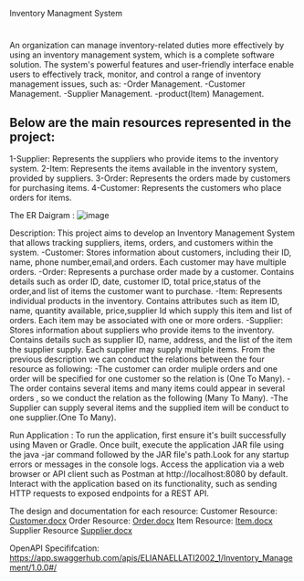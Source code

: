 Inventory Managment System
#
An organization can manage inventory-related duties more effectively by using an inventory management system, which is a complete software solution. The system's powerful features and user-friendly interface enable users to effectively track, monitor, and control a range of inventory management issues, such as:
-Order Management.
-Customer Management.
-Supplier Management.
-product(Item) Management.
## Below are the main resources represented in the project:
1-Supplier: Represents the suppliers who provide items to the inventory system.
2-Item: Represents the items available in the inventory system, provided by suppliers.
3-Order: Represents the orders made by customers for purchasing items.
4-Customer: Represents the customers who place orders for items.

The ER Daigram :
![image](https://github.com/elianaellati/Inventory_Managment_Systemm/assets/132192886/6c1fe8fe-d262-4f7d-863f-e6f259fe4c32)

Description:
This project aims to develop an Inventory Management System that allows tracking suppliers, items, orders, and customers within the system.
-Customer: Stores information about customers, including their ID, name, phone number,email,and orders. Each customer may have multiple orders.
-Order: Represents a purchase order made by a customer. Contains details such as order ID, date, customer ID, total price,status of the order,and list of items the customer want to purchase.
-Item: Represents individual products in the inventory. Contains attributes such as item ID, name, quantity available, price,supplier Id which supply this item and list of orders. Each item may be associated with one or more orders.
-Supplier: Stores information about suppliers who provide items to the inventory. Contains details such as supplier ID, name, address, and the list of the item the supplier supply. Each supplier may supply 
 multiple items.
From the previous description we can conduct the relations between the four resource as following:
-The customer can order muliple orders and one order will be specified for one customer so the relation is (One To Many).
-The order contains several items and many items could appear in several orders , so we conduct the relation as the following (Many To Many).
-The Supplier can supply several items and the supplied item will be conduct to one supplier.(One To Many).

Run Application :
To run the application, first ensure it's built successfully using Maven or Gradle. Once built, execute the application JAR file using the java -jar command followed by the JAR file's path.Look for any startup errors or messages in the console logs. Access the application via a web browser or API client such as Postman at http://localhost:8080 by default. Interact with the application based on its functionality, such as sending HTTP requests to exposed endpoints for a REST API.

The design and documentation for each resource:
Customer Resource:
[Customer.docx](https://github.com/elianaellati/Inventory_Managment_Systemm/files/14893196/Customer.docx)
Order Resource:
[Order.docx](https://github.com/elianaellati/Inventory_Managment_Systemm/files/14893226/Order.docx)
Item Resource:
[Item.docx](https://github.com/elianaellati/Inventory_Managment_Systemm/files/14893234/Item.docx)
Supplier Resource
[Supplier.docx](https://github.com/elianaellati/Inventory_Managment_Systemm/files/14893238/Supplier.docx)

OpenAPI Specififcation:
https://app.swaggerhub.com/apis/ELIANAELLATI2002_1/Inventory_Management/1.0.0#/



 
